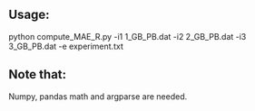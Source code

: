 ## Usage:

python compute_MAE_R.py -i1 1_GB_PB.dat -i2 2_GB_PB.dat -i3 3_GB_PB.dat -e experiment.txt

## Note that:
Numpy, pandas math and argparse are needed.
